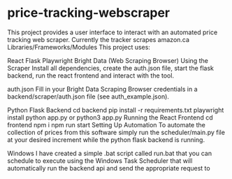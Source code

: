# price-tracking-webscraper
This project provides a user interface to interact with an automated price tracking web scraper. Currently the tracker scrapes amazon.ca
Libraries/Frameworks/Modules
This project uses:

React
Flask
Playwright
Bright Data (Web Scraping Browser)
Using the Scraper
Install all dependencies, create the auth.json file, start the flask backend, run the react frontend and interact with the tool.

auth.json
Fill in your Bright Data Scraping Browser credentials in a backend/scraper/auth.json file (see auth_example.json).

Python Flask Backend
cd backend
pip install -r requirements.txt
playwright install
python app.py or python3 app.py
Running the React Frontend
cd frontend
npm i
npm run start
Setting Up Automation
To automate the collection of prices from this software simply run the scheduler/main.py file at your desired increment while the python flask backend is running.

Windows
I have created a simple .bat script called run.bat that you can schedule to execute using the Windows Task Scheduler that will automatically run the backend api and send the appropriate request to 